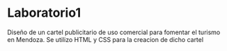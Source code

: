 # Laboratorio1
Diseño de un cartel publicitario de uso comercial para fomentar el turismo en Mendoza.
Se utilizo HTML y CSS para la creacion de dicho cartel
